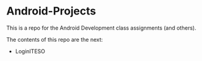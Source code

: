 # Android-Projects
This is a repo for the Android Development class assignments (and others).

The contents of this repo are the next:
* LoginITESO
